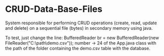 # CRUD-Data-Base-Files
System responsible for performing CRUD operations (create, read, update and delete) on a sequential file (bytes) in secondary memory using java.

To test, just change the line: BufferedReader br = new BufferedReader(new FileReader("C:\path\\demo.csv"));  number -> 24 of the App.java class with the path of the folder containing the demo.csv
table with the database.
